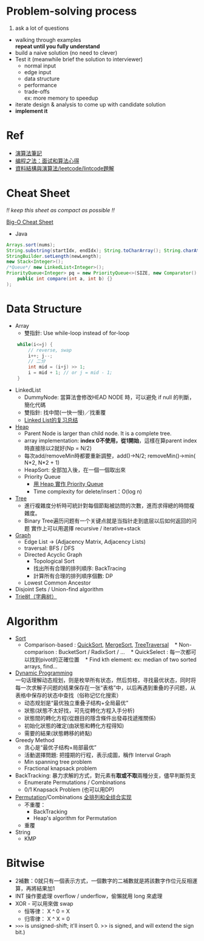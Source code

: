 # Problem-solving process
1. ask a lot of questions
* walking through examples  
**repeat until you fully understand**
* build a naive solution (no need to clever)
* Test it (meanwhile brief the solution to interviewer)
    * normal input
    * edge input
    * data structure
    * performance
    * trade-offs  
    ex: more memory to speedup
* iterate design & analysis to come up with candidate solution
* **implement it**

# Ref
* [演算法筆記](http://www.csie.ntnu.edu.tw/~u91029/index.html)
* [编程之法：面试和算法心得](https://www.gitbook.com/book/wizardforcel/the-art-of-programming-by-july/details)
* [資料結構與演算法/leetcode/lintcode題解](https://algorithm.yuanbin.me/zh-tw/index.html)

# Cheat Sheet
*!! keep this sheet as compact as possible !!*

[Big-O Cheat Sheet](http://bigocheatsheet.com/)

* Java
```Java
Arrays.sort(nums);
String.substring(startIdx, endIdx); String.toCharArray(); String.charAt(idx);
StringBuilder.setLength(newLength);
new Stack<Integer>();
/*Queue*/ new LinkedList<Integer>();
PriorityQueue<Integer> pq = new PriorityQueue<>(SIZE, new Comparator() {
    public int compare(int a, int b) {}
);
```

# Data Structure
* Array
    * 雙指針: Use while-loop instead of for-loop
```java
    while(i<=j) {
        // reverse, swap
        i++; j--;
        // 二分
        int mid = (i+j) >> 1;
        i = mid + 1; // or j = mid - 1;
    }
```
* LinkedList
    * DummyNode: 當算法會修改HEAD NODE 時，可以避免 if null 的判斷，簡化代碼  
    * 雙指針: 找中間(一快一慢)／找重覆
    * [Linked List的复习总结](http://www.jianshu.com/p/3d4be8cbf94b)
* [Heap](https://www.cs.cmu.edu/~adamchik/15-121/lectures/Binary%20Heaps/heaps.html)
    * Parent Node is larger than child node. It is a complete tree.
    * array implementation: **index 0不使用，從1開始**，這樣在算parent index時直接除以2就好(Np = N/2)
    * 每次add/removeMin時都要重新調整，add()->N/2; removeMin()->min( N\*2, N\*2 + 1)
    * HeapSort: 全部加入後，在一個一個取出來
    * Priority Queue
        * [用 Heap 實作 Priority Queue](http://pages.cs.wisc.edu/~vernon/cs367/notes/11.PRIORITY-Q.html)
        * Time complexity for delete/insert：O(log n)
* [Tree](./Tree.md)
    * 進行複雜度分析時可統計對每個節點被訪問的次數，進而求得總的時間複雜度。
    * Binary Tree遍历问题有一个关键点就是当指针走到底层以后如何返回的问题 實作上可以用選擇 recursive / iterative+stack
* [Graph](./Graph.md)
    * Edge List -> \(Adjacency Matrix, Adjacency Lists\)
    * traversal: BFS / DFS
    * Directed Acyclic Graph
        * Topological Sort
        * 找出所有合理的排列順序: BackTracing
        * 計算所有合理的排列順序個數: DP
    * Lowest Common Ancestor
* Disjoint Sets / Union-find algorithm
* [Trie树（字典树）](https://leetcode.com/problems/implement-trie-prefix-tree/)


# Algorithm
* [Sort](./Sort.md)
    * Comparison-based : [QuickSort](./QuickSort.java), [MergeSort](./MergeSort.java), [TreeTraversal](./TreeTraversal.java)
    * Non-comparison   : BucketSort / RadixSort / ...
    * QuickSelect : 每一次都可以找到pivot的正確位置
    * Find kth element: ex: median of two sorted arrays, find...
* [Dynamic Programming](./DP.md)  
一句话理解动态规划，则是枚举所有状态，然后剪枝，寻找最优状态，同时将每一次求解子问题的结果保存在一张“表格”中，以后再遇到重叠的子问题，从表格中保存的状态中查找（俗称记忆化搜索）
    * 动态规划是“最优独立重叠子结构+全局最优”
    * 狀態(狀態不太好找，可先從轉化方程入手分析)
    * 狀態間的轉化方程(從題目的隱含條件出發尋找遞推關係)
    * 初始化狀態的確定(由狀態和轉化方程得知)
    * 需要的結果(狀態轉移的終點)
* Greedy Method
    * 贪心是“最优子结构+局部最优”
    * 活動選擇問題: 把撞期的行程，表示成圖，稱作 Interval Graph
    * Min spanning tree problem
    * Fractional knapsack problem
* BackTracking: 暴力求解的方式，對元素有**取或不取**兩種分支，儘早判斷剪支
    * Enumerate Permutations / Combinations
    * 0/1 Knapsack Problem \(也可以用DP\)
* [Permutation](https://leetcode.com/problems/permutations/)/Combinations [全排列和全组合实现](https://www.google.com.tw/url?sa=t&rct=j&q=&esrc=s&source=web&cd=10&cad=rja&uact=8&ved=0ahUKEwixsLTQrMnQAhXBn5QKHUP9BVUQFghZMAk&url=http%3A%2F%2Fwuchong.me%2Fblog%2F2014%2F07%2F28%2Fpermutation-and-combination-realize%2F&usg=AFQjCNHD5qvumuJXD_PIQnIxAc2BSZMcpA&sig2=QravRlHYgJHFvIyanedvxw)
    * 不重覆：
        * BackTracking
        * Heap's algorithm for Permutation
    * 重覆
* String
    * KMP

# Bitwise
* 2補數：0就只有一個表示方式，一個數字的二補數就是將該數字作位元反相運算，再將結果加1
* INT 操作要處理 overflow / underflow，偷懶就用 long 來處理
* XOR - 可以用來做 swap
    * 恒等律： X ^ 0 = X
    * 归零律： X ^ X = 0
* `>>>` is unsigned-shift; it'll insert 0. >> is signed, and will extend the sign bit.)
